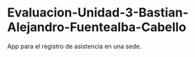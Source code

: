 # Evaluacion-Unidad-3-Bastian-Alejandro-Fuentealba-Cabello
App para el registro de asistencia en una sede.
